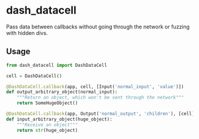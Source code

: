 # dash_datacell

Pass data between callbacks without going through the network or fuzzing with hidden divs.

## Usage

```python
from dash_datacell import DashDataCell

cell = DashDataCell()

@DashDataCell.callback(app, cell, [Input('normal_input', 'value')])
def output_arbitrary_object(normal_input):
    """Return an object, which won't be sent through the network"""
    return SomeHugeObject()

@DashDataCell.callback(app, Output('normal_output', 'children'), [cell])
def input_arbitrary_object(huge_object):
    """Receive an object"""
    return str(huge_object)
```

